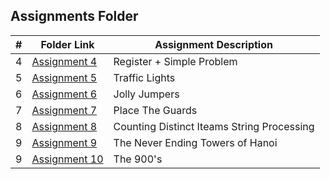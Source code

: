 ##  Assignments Folder

|   #   |     Folder Link            |       Assignment Description                    |
| :---: | -------------------------- | ----------------------------------------------- |
|   4   | [Assignment 4](./A04)      |      Register + Simple Problem                  |
|   5   | [Assignment 5](./A05)      |      Traffic Lights                             |
|   6   | [Assignment 6](./A06)      |      Jolly Jumpers                              |
|   7   | [Assignment 7](./A07)      |      Place The Guards                           |
|   8   | [Assignment 8](./A08)      |      Counting Distinct Iteams String Processing |
|   9   | [Assignment 9](./A09)      |      The Never Ending Towers of Hanoi           |
|   9   | [Assignment 10](./A09)     |      The 900's                                  |

